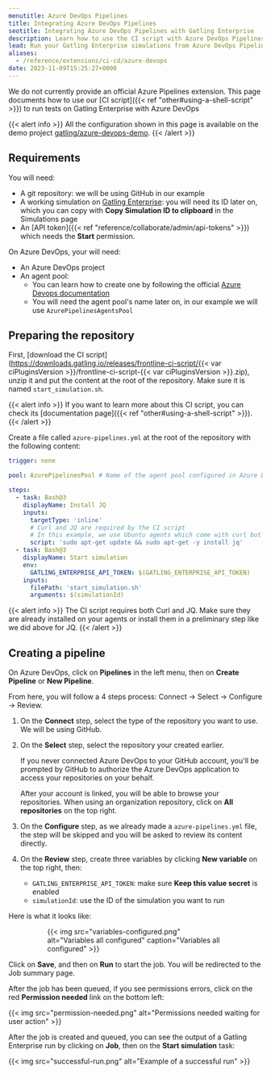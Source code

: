 ```yaml
---
menutitle: Azure DevOps Pipelines
title: Integrating Azure DevOps Pipelines
seotitle: Integrating Azure DevOps Pipelines with Gatling Enterprise
description: Learn how to use the CI script with Azure DevOps Pipelines to run your simulations.
lead: Run your Gatling Enterprise simulations from Azure DevOps Pipelines.
aliases:
  - /reference/extensions/ci-cd/azure-devops
date: 2023-11-09T15:25:27+0000
---
```


We do not currently provide an official Azure Pipelines extension.
This page documents how to use our [CI script]({{< ref "other#using-a-shell-script" >}}) to run tests on Gatling
Enterprise with Azure DevOps

{{< alert info >}}
All the configuration shown in this page is available on the demo project [gatling/azure-devops-demo](https://github.com/gatling/azure-devops-demo).
{{< /alert >}}

## Requirements

You will need:

- A git repository: we will be using GitHub in our example
- A working simulation on [Gatling Enterprise](https://cloud.gatling.io): you
  will need its ID later on, which you can copy with **Copy Simulation ID to clipboard** in the Simulations page
- An [API token]({{< ref "reference/collaborate/admin/api-tokens" >}}) which needs the **Start** permission.

On Azure DevOps, your will need:

- An Azure DevOps project
- An agent pool:
  - You can learn how to create one by following the official [Azure Devops documentation](https://learn.microsoft.com/en-us/azure/devops/pipelines/agents/agents)
  - You will need the agent pool's name later on, in our example we will use `AzurePipelinesAgentsPool`

## Preparing the repository

First, [download the CI script](https://downloads.gatling.io/releases/frontline-ci-script/{{< var ciPluginsVersion >}}/frontline-ci-script-{{< var ciPluginsVersion >}}.zip), unzip it and put the content at the root of the repository. Make sure it is named `start_simulation.sh`.

{{< alert info >}}
If you want to learn more about this CI script, you can check its [documentation page]({{< ref "other#using-a-shell-script" >}}).
{{< /alert >}}

Create a file called `azure-pipelines.yml` at the root of the repository with the following content:

```yaml
trigger: none

pool: AzurePipelinesPool # Name of the agent pool configured in Azure DevOps

steps:
  - task: Bash@3
    displayName: Install JQ
    inputs:
      targetType: 'inline'
      # Curl and JQ are required by the CI script
      # In this example, we use Ubuntu agents which come with curl but not jq
      script: 'sudo apt-get update && sudo apt-get -y install jq'
  - task: Bash@3
    displayName: Start simulation
    env:
      GATLING_ENTERPRISE_API_TOKEN: $(GATLING_ENTERPRISE_API_TOKEN)
    inputs:
      filePath: 'start_simulation.sh'
      arguments: $(simulationId)
```

{{< alert info >}}
The CI script requires both Curl and JQ.
Make sure they are already installed on your agents or install them in a preliminary step like we did above for JQ.
{{< /alert >}}

## Creating a pipeline

On Azure DevOps, click on **Pipelines** in the left menu, then on **Create Pipeline** or **New Pipeline**.

From here, you will follow a 4 steps process: Connect -> Select -> Configure -> Review.

1. On the **Connect** step, select the type of the repository you want to use. We will be using GitHub.
2. On the **Select** step, select the repository your created earlier.

    If you never connected Azure DevOps to your GitHub account, you'll be prompted by GitHub to authorize the Azure DevOps application to access your repositories on your behalf.

    After your account is linked, you will be able to browse your repositories. When using an organization repository, click on **All repositories** on the top right.

3. On the **Configure** step, as we already made a `azure-pipelines.yml` file, the step will be skipped and you will be asked to review its content directly.

4. On the **Review** step, create three variables by clicking **New variable** on the top right, then:

    - `GATLING_ENTERPRISE_API_TOKEN`: make sure **Keep this value secret** is enabled
    - `simulationId`: use the ID of the simulation you want to run

Here is what it looks like:

<div style="margin: 0 auto; max-width: 350px">
{{< img src="variables-configured.png" alt="Variables all configured" caption="Variables all configured" >}}
</div>

Click on **Save**, and then on **Run** to start the job. You will be redirected to the Job summary page.

After the job has been queued, if you see permissions errors, click on the red **Permission needed** link on the bottom left:

{{< img src="permission-needed.png" alt="Permissions needed waiting for user action" >}}

After the job is created and queued, you can see the output of a Gatling Enterprise run by clicking on **Job**, 
then on the **Start simulation** task:

{{< img src="successful-run.png" alt="Example of a successful run" >}}
